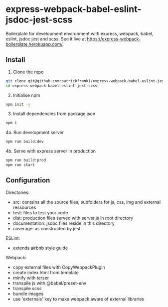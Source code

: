 # express-webpack-babel-eslint-jsdoc-jest-scss
Boilerplate for development environment with express, webpack, babel, eslint, jsdoc jest and scss.
See it live at https://express-webpack-boilerplate.herokuapp.com/.


## Install

1. Clone the repo
``` bash
git clone git@github.com:patrickfrank1/express-webpack-babel-eslint-jest-scss.git
cd express-webpack-babel-eslint-jest-scss
```
2. Initialise npm
``` bash
npm init -y
```
3. Install dependencies from package.json
``` bash
npm i
```
4a. Run development server
``` bash
npm run build:dev
```
4b. Serve with express server in production
``` bash
npm run build:prod
npm run start
```

## Configuration

Directories:
- src: contains all the source files, subfolders for js, css, img and external ressources
- test: files to test your code
- dist: production files served with server.js in root directory
- documentation: jsdoc files reside in this directory
- coverage: as constructed by jest

ESLint:
- extends airbnb style guide

Webpack:
- copy external files with CopyWebpackPlugin
- create index.html from template
- minify with terser
- transpile js with @babel/preset-env
- transpile scss
- bundle images
- use 'externals' key to make webpack aware of external libraries

